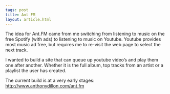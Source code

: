 ```yaml
---
tags: post
title: Ant FM
layout: article.html
---
```


The idea for Ant.FM came from me switching from listening to music on the free Spotify (with ads) to listening to music on Youtube. Youtube provides most music ad free, but requires me to re-visit the web page to select the next track.

I wanted to build a site that can queue up youtube video’s and play them one after another. Whether it is the full album, top tracks from an artist or a playlist the user has created.

The current build is at a very early stages: http://www.anthonydillon.com/ant.fm